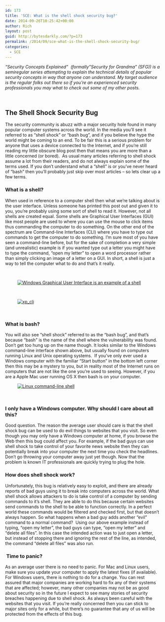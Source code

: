 ```yaml
---
id: 173
title: 'SCE: What is the shell shock security bug?'
date: 2014-09-26T10:25:42+00:00
author: Rich
layout: post
guid: http://bytesdarkly.com/?p=173
permalink: /2014/09/sce-what-is-the-shell-shock-security-bug/
categories:
  - SCE
---
```

_&#8220;Security Concepts Explained&#8221;  (formally&#8221;Security for Grandma&#8221; (SFG)) is a semiregular series attempting to explain the technical details of popular security concepts in way that anyone can understand. My target audience is the regular folks out there so if you&#8217;re an experienced security professionals you may what to check out some of my other posts._

<address>
   
</address>

## The Shell Shock Security Bug

The security community is abuzz with a major security hole found in many popular computer systems across the world. In the media you&#8217;ll see it referred to as &#8220;shell shock&#8221; or &#8220;bash bug&#8221;, and if you believe the hype the world might be coming to an end. To be fair this is a serious problem for anyone that uses a device connected to the Internet, and if you&#8217;re still reading my little obscure blog post then that means you are more than a little concerned (or bored).  As usual many articles referring to shell shock assume a lot from their readers, and do not always explain some of the terms used. If you don&#8217;t understand what a &#8220;shell&#8221; is or you&#8217;ve never heard of &#8220;bash&#8221; then you&#8217;ll probably just skip over most articles &#8211; so lets clear up a few terms.

### What is a shell?

When used in reference to a computer shell then what we&#8217;re talking about is the user interface. Unless someone has printed this post out and given it to you, you&#8217;re probably using some sort of shell to read it. However, not all shells are created equal. Some shells are Graphical User Interfaces (GUI) like most people are used to where you can use the mouse to click items thus commanding the computer to do something. On the other end of the spectrum are Command-line Interfaces (CLI) where you have to type out commands to get the computer to do something. I&#8217;m sure most of you have seen a command-line before, but for the sake of completion a very simple (and unrealistic) example is if you wanted type out a letter you might have to type the command, &#8220;open my letter&#8221; to open a word processor rather than simply clicking an image of a letter on a GUI. In short, a shell is just a way to tell the computer what to do and that&#8217;s it really.

&nbsp;<figure id="attachment_178" style="width: 402px" class="wp-caption alignnone">

[<img class=" wp-image-178" src="/images/2014/09/winxppro.png" alt="Windows Graphical User Interface is an example of a shell" width="402" height="301" srcset="/images/2014/09/winxppro.png 800w, /images/2014/09/winxppro-300x225.png 300w" sizes="(max-width: 402px) 100vw, 402px" />](/images/2014/09/winxppro.png)</figure> 

&nbsp;<figure id="attachment_179" style="width: 407px" class="wp-caption alignnone">

[<img class="wp-image-179" src="/images/2014/09/xp_cli.png" alt="xp_cli" width="407" height="206" srcset="/images/2014/09/xp_cli.png 675w, /images/2014/09/xp_cli-300x152.png 300w" sizes="(max-width: 407px) 100vw, 407px" />](/images/2014/09/xp_cli.png)</figure> 

&nbsp;

### What is bash?

You will also see &#8220;shell shock&#8221; referred to as the &#8220;bash bug&#8221;, and that&#8217;s because &#8220;bash&#8221; is the name of the shell where the vulnerability was found. Don&#8217;t get too hung up on the name though. It looks similar to the Windows command-line interface shown above, but usually found on computers running Linux and Unix operating systems.  If you&#8217;ve only ever used a Windows computer with the familiar &#8220;Start button&#8221; in the bottom left corner then this may be a mystery to you, but in reality most of the Internet runs on computers that are not like the one you&#8217;re used to seeing. However, if you are a Apple Mac user running OS X then bash is on your computer.<figure id="attachment_186" style="width: 402px" class="wp-caption alignnone">

[<img class=" wp-image-186" src="/images/2014/09/linux_cli.png" alt="Linux command-line shell" width="402" height="270" srcset="/images/2014/09/linux_cli.png 734w, /images/2014/09/linux_cli-300x201.png 300w" sizes="(max-width: 402px) 100vw, 402px" />](/images/2014/09/linux_cli.png)</figure> 

&nbsp;

### I only have a Windows computer. Why should I care about all this?

Good question. The reason the average user should care is that the shell shock bug can be used to do evil things to websites that you visit. So even though you may only have a Windows computer at home, if you browse the Web then this bug could affect you. For example, if the bad guys can use shell shock to take control of your favorite news website then they can potentially break into your computer the next time you check the headlines. Don&#8217;t go throwing your computer away just yet though. Now that the problem is known IT professionals are quickly trying to plug the hole.

### How does shell shock work?

Unfortunately, this bug is relatively easy to exploit, and there are already reports of bad guys using it to break into computers across the world. What shell shock allows attackers to do is take control of a computer by sending commands to it&#8217;s shell. They are able to do this because certain websites send commands to the shell to be able to function correctly. In a perfect world these commands would be filtered and checked first, but that doesn&#8217;t always happen. So what happens when a bad guy adds another &#8220;evil&#8221; command to a normal command?  Using our above example instead of typing, &#8220;open my letter&#8221;, the bad guys can type, &#8220;open my letter&#8221; and &#8220;delete all files&#8221;. In this case the intended action was to just open a letter, but instead of stopping there and ignoring the rest of the line, as intended, the command &#8220;delete all files&#8221; was also run.

###  Time to panic?

As an average user there is no need to panic. For Mac and Linux users, make sure you update your computer to apply the latest fixes (if available). For Windows users, there is nothing to do for a change. You can rest assured that major companies are working hard to fix any of their systems that are affected; however, many other companies may not be as good about security so in the future I expect to see many stories of security breaches happening due to shell shock. As always been careful with the websites that you visit. If you&#8217;re really concerned then you can stick to major sites only for a while, but there&#8217;s no guarantee that any of us will be protected from the effects of this bug.